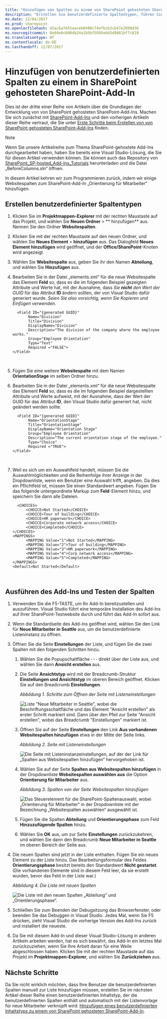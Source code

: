 ```yaml
---
title: "Hinzufügen von Spalten zu einem von SharePoint gehosteten SharePoint-Add-In"
description: "Erstellen Sie benutzerdefinierte Spaltentypen, führen Sie das Add-In aus, und testen Sie die Spalten."
ms.date: 12/04/2017
ms.prod: sharepoint
ms.openlocfilehash: d2ac6a7455aaceb0490c74efbcb3cb47e2099d36
ms.sourcegitcommit: 0a94e0c600db24a1b5bf5895e6d3d9681bf7c810
ms.translationtype: HT
ms.contentlocale: de-DE
ms.lasthandoff: 12/07/2017
---
```

# <a name="add-custom-columns-to-a-sharepoint-hosted-sharepoint-add-in"></a>Hinzufügen von benutzerdefinierten Spalten zu einem in SharePoint gehosteten SharePoint-Add-In

Dies ist der dritte einer Reihe von Artikeln über die Grundlagen der Entwicklung von von SharePoint gehosteten SharePoint-Add-Ins. Machen Sie sich zunächst mit [SharePoint-Add-Ins](sharepoint-add-ins.md) und den vorherigen Artikeln dieser Reihe vertraut, die Sie unter [Erste Schritte beim Erstellen von von SharePoint gehosteten SharePoint-Add-Ins](get-started-creating-sharepoint-hosted-sharepoint-add-ins.md#Nextsteps) finden. 
    
> [!NOTE]
> Wenn Sie unsere Artikelreihe zum Thema SharePoint-gehostete Add-Ins durchgearbeitet haben, haben Sie bereits eine Visual Studio-Lösung, die Sie für diesen Artikel verwenden können. Sie können auch das Repository von [SharePoint_SP-hosted_Add-Ins_Tutorials](https://github.com/OfficeDev/SharePoint_SP-hosted_Add-Ins_Tutorials) herunterladen und die Datei „BeforeColumns.sln“ öffnen.

In diesem Artikel kehren wir zum Programmieren zurück, indem wir einige Websitespalten zum SharePoint-Add-In „Orientierung für Mitarbeiter“ hinzufügen.
 
## <a name="create-custom-column-types"></a>Erstellen benutzerdefinierter Spaltentypen

1. Klicken Sie im **Projektmappen-Explorer** mit der rechten Maustaste auf das Projekt, und wählen Sie **Neuen Ordner** > ** hinzufügen** aus. Nennen Sie den Ordner **Websitespalten**.    
 
2. Klicken Sie mit der rechten Maustaste auf den neuen Ordner, und wählen Sie **Neues Element** > **hinzufügen** aus. Das Dialogfeld **Neues Element hinzufügen** wird geöffnet, und der **Office/SharePoint**-Knoten wird angezeigt.
     
3. Wählen Sie **Websitespalte** aus, geben Sie ihr den Namen **Abteilung**, und wählen Sie **Hinzufügen** aus.
    
4. Bearbeiten Sie in der Datei „elements.xml“ für die neue Websitespalte das Element **Feld** so, dass es die im folgenden Beispiel gezeigten Attribute und Werte hat, mit der Ausnahme, dass *Sie **nicht** den Wert der GUID* für das Attribut **ID** ändern sollten, der von Visual Studio dafür generiert wurde. *Seien Sie also vorsichtig, wenn Sie Kopieren und Einfügen verwenden.*
    
    ```
      <Field ID="{generated GUID}" 
           Name="Division" 
           Title="Division" 
           DisplayName="Division" 
           Description="The division of the company where the employee works." 
           Group="Employee Orientation" 
           Type="Text" 
           Required ="FALSE">
    </Field>
    ```
    
    <br/>

5. Fügen Sie eine weitere **Websitespalte** mit dem Namen **OrientationStage** im selben Ordner hinzu.
    
6. Bearbeiten Sie in der Datei „elements.xml“ für die neue Websitespalte das Element **Feld** so, dass es die im folgenden Beispiel dargestellten Attribute und Werte aufweist, mit der Ausnahme, dass der Wert der GUID für das Attribut **ID**, den Visual Studio dafür generiert hat, nicht geändert werden sollte.
    
    ```
      <Field ID="{generated GUID}" 
           Name="OrientationStage" 
           Title="OrientationStage"
           DisplayName="Orientation Stage" 
           Group="Employee Orientation" 
           Description="The current orientation stage of the employee." 
           Type="Choice"
           Required ="TRUE">
    </Field>
    ```
    
    <br/>

7. Weil es sich um ein Auswahlfeld handelt, müssen Sie die Auswahlmöglichkeiten und die Reihenfolge ihrer Anzeige in der Dropdownliste, wenn ein Benutzer eine Auswahl trifft, angeben. Da dies ein Pflichtfeld ist, müssen Sie einen Standardwert angeben. Fügen Sie das folgende untergeordnete Markup zum **Feld**-Element hinzu, und speichern Sie dann alle Dateien.
    
    ```
      <CHOICES>
          <CHOICE>Not Started</CHOICE>
          <CHOICE>Tour of building</CHOICE>
          <CHOICE>HR paperwork</CHOICE>
          <CHOICE>Corporate network access</CHOICE>
          <CHOICE>Completed</CHOICE>
    </CHOICES>
    <MAPPINGS>
          <MAPPING Value="1">Not Started</MAPPING>
          <MAPPING Value="2">Tour of building</MAPPING>
          <MAPPING Value="3">HR paperwork</MAPPING>
          <MAPPING Value="4">Corp network access</MAPPING>
          <MAPPING Value="5">Completed</MAPPING>
    </MAPPINGS>
    <Default>Not Started</Default>
    ```

    </br>
    
## <a name="run-the-add-in-and-test-the-columns"></a>Ausführen des Add-Ins und Testen der Spalten

1. Verwenden Sie die F5-TASTE, um Ihr Add-In bereitzustellen und auszuführen. Visual Studio führt eine temporäre Installation des Add-Ins auf Ihrer SharePoint-Testwebsite durch und führt das Add-In sofort aus.  
 
2. Wenn die Standardseite des Add-Ins geöffnet wird, wählen Sie den Link für **Neue Mitarbeiter in Seattle** aus, um die benutzerdefinierte Listeninstanz zu öffnen.
 
3. Öffnen Sie die Seite **Einstellungen** der Liste, und fügen Sie die zwei Spalten mit den folgenden Schritten hinzu.
    
    1. Wählen Sie die Popupschaltfläche **· · ·** direkt über der Liste aus, und wählen Sie dann **Ansicht erstellen** aus.
    2. Die Seite **Ansichtstyp** wird mit der Breadcrumb-Struktur **Einstellungen und Ansichtstyp** im oberen Bereich geöffnet. Klicken Sie auf den Breadcrumb **Einstellungen**.
    
        *Abbildung 1. Schritte zum Öffnen der Seite mit Listeneinstellungen*

        ![Liste "Neue Mitarbeiter in Seattle", wobei die Beschriftungsschaltfläche und das Element "Ansicht erstellen" als erster Schritt markiert sind. Dann über den Pfeil zur Seite "Ansicht erstellen", wobei das Breadcrumb "Einstellungen" markiert ist.](../images/6c119cae-adf8-42ff-9890-f3aa1e11719d.png)
 
    3. Öffnen Sie auf der Seite **Einstellungen** den Link **Aus vorhandenen Websitespalten hinzufügen** etwa in der Mitte der Seite links.
    
        *Abbildung 2. Seite mit Listeneinstellungen*

        ![Die Seite mit Listeninstanzeinstellungen, auf der der Link für „Spalten aus Websitespalten hinzufügen“ hervorgehoben ist.](../images/a8698b77-b9d2-40f6-89f6-ccc3c6e06073.png)

    4. Wählen Sie auf der Seite **Spalten aus Websitespalten hinzufügen** in der Dropdownliste **Websitespalten auswählen aus** die Option **Orientierung für Mitarbeiter** aus.
    
        *Abbildung 3. Spalten von der Seite Websitespalten hinzufügen*

        ![Das Steuerelement für die SharePoint-Spaltenauswahl, wobei „Orientierung für Mitarbeiter“ in der Dropdownliste mit der Bezeichnung „Websitespalten auswählen“ ausgewählt ist.](../images/3b33c622-c52a-45fd-8ea1-d7f307539753.png)

    5. Fügen Sie die Spalten **Abteilung** und **Orientierungsphase** zum Feld **Hinzuzufügende Spalten** hinzu.

    6. Wählen Sie **OK** aus, um zur Seite **Einstellungen** zurückzukehren, und wählen Sie dann den Breadcrumb **Neue Mitarbeiter in Seattle** im oberen Bereich der Seite aus.
    
4. Die neuen Spalten sind jetzt in der Liste enthalten. Fügen Sie ein neues Element zu der Liste hinzu. Das Bearbeitungsformular des Feldes **Orientierungsphase** besitzt bereits den Standardwert **Nicht gestartet**. (Die vorhandenen Elemente sind in diesem Feld leer, da sie erstellt wurden, bevor das Feld in der Liste war.)
    
    *Abbildung 4. Die Liste mit neuen Spalten*

    ![Die Liste mit den neuen Spalten „Abteilung“ und „Orientierungsphase“.](../images/d4e17424-c06b-4635-aab8-4912cee5fe35.png)
 
5. Schließen Sie zum Beenden der Debugsitzung das Browserfenster, oder beenden Sie das Debuggen in Visual Studio. Jedes Mal, wenn Sie F5 drücken, zieht Visual Studio die vorherige Version des Add-Ins zurück und installiert die neueste.
    
6. Da Sie mit diesem Add-In und dieser Visual Studio-Lösung in anderen Artikeln arbeiten werden, hat es sich bewährt, das Add-In ein letztes Mal zurückzuziehen, wenn Sie Ihre Arbeit daran für eine Weile abgeschlossen haben. Klicken Sie mit der rechten Maustaste auf das Projekt im **Projektmappen-Explorer**, und wählen Sie **Zurückziehen** aus.
    

## <a name="next-steps"></a>Nächste Schritte
<a name="Nextsteps"> </a>

Da Sie nicht wirklich möchten, dass Ihre Benutzer die benutzerdefinierten Spalten manuell zur Liste hinzufügen müssen, erstellen Sie im nächsten Artikel dieser Reihe einen benutzerdefinierten Inhaltstyp, der die benutzerdefinierten Spalten enthält und automatisch mit der Listenvorlage für neue Mitarbeiter verknüpft wird: [Hinzufügen eines benutzerdefinierten Inhaltstyps zu einem von SharePoint gehosteten SharePoint-Add-In](add-a-custom-content-type-to-a-sharepoint-hosted-sharepoint-add-in.md). 
 

 

